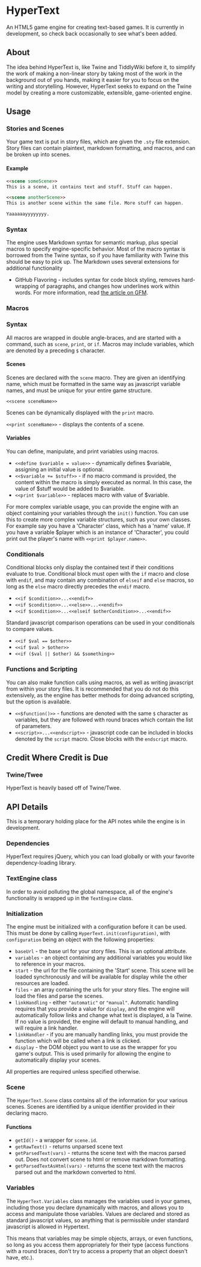 # HyperText

An HTML5 game engine for creating text-based games. It is currently in development, so check back occasionally to see what's been added.

## About

The idea behind HyperText is, like Twine and TiddlyWiki before it, to simplify the work of making a non-linear story by taking most of the work in the background out of you hands, making it easier for you to focus on the writing and storytelling. However, HyperText seeks to expand on the Twine model by creating a more customizable, extensible, game-oriented engine.

## Usage

### Stories and Scenes

Your game text is put in story files, which are given the `.sty` file extension. Story files can contain plaintext, markdown formatting, and macros, and can be broken up into scenes. 

#### Example

```markdown
<<scene someScene>>
This is a scene, it contains text and stuff. Stuff can happen.

<<scene anotherScene>>
This is another scene within the same file. More stuff can happen.

Yaaaaaayyyyyyyy.
```

### Syntax

The engine uses Markdown syntax for semantic markup, plus special macros to specify engine-specific behavior. Most of the macro syntax is borrowed from the Twine syntax, so if you have familiarity with Twine this should be easy to pick up. The Markdown uses several extensions for additional functionality

* GitHub Flavoring - includes syntax for code block styling, removes hard-wrapping of paragraphs, and changes how underlines work within words. For more information, read [the article on GFM](https://help.github.com/articles/github-flavored-markdown).

### Macros

### Syntax

All macros are wrapped in double angle-braces, and are started with a command, such as `scene`, `print`, or `if`. Macros may include variables, which are denoted by a preceding `$` character.

#### Scenes

Scenes are declared with the `scene` macro. They are given an identifying name, which must be formatted in the same way as javascript variable names, and must be unique for your entire game structure.

`<<scene sceneName>>`

Scenes can be dynamically displayed with the `print` macro.

`<<print sceneName>>` - displays the contents of a scene.

#### Variables

You can define, manipulate, and print variables using macros.

* `<<define $variable = value>>` - dynamically defines $variable, assigning an initial value is optional.
* `<<$variable += $stuff>>` - if no macro command is provided, the content within the macro is simply executed as normal. In this case, the value of $stuff would be added to $variable. 
* `<<print $variable>>` - replaces macro with value of $variable.

For more complex variable usage, you can provide the engine with an object containing your variables through the `init()` function. You can use this to create more complex variable structures, such as your own classes. For example say you have a 'Character' class, which has a 'name' value. If you have a variable $player which is an instance of 'Character', you could print out the player's name with `<<print $player.name>>`.

### Conditionals

Conditional blocks only display the contained text if their conditions evaluate to true. Conditional block must open with the `if` macro and close with `endif`, and may contain any combination of `elseif` and `else` macros, so long as the `else` macro directly precedes the `endif` macro.

* `<<if $condition>>...<<endif>>`
* `<<if $condition>>...<<else>>...<<endif>>`
* `<<if $condition>>...<<elseif $otherCondition>>...<<endif>>`

Standard javascript comparison operations can be used in your conditionals to compare values.

* `<<if $val == $other>>`
* `<<if $val > $other>>`
* `<<if ($val || $other) && $something>>`

### Functions and Scripting

You can also make function calls using macros, as well as writing javascript from within your story files. It is recommended that you do not do this extensively, as the engine has better methods for doing advanced scripting, but the option is available.

* `<<$function()>>` - functions are denoted with the same `$` character as variables, but they are followed with round braces which contain the list of parameters.
* `<<script>>...<<endscript>>` - javascript code can be included in blocks denoted by the `script` macro. Close blocks with the `endscript` macro. 

## Credit Where Credit is Due

### Twine/Twee

HyperText is heavily based off of Twine/Twee.

## API Details

This is a temporary holding place for the API notes while the engine is in development.

### Dependencies

HyperText requires jQuery, which you can load globally or with your favorite dependency-loading library.

### TextEngine class

In order to avoid polluting the global namespace, all of the engine's functionality is wrapped up in the `TextEngine` class.

### Initialization

The engine must be initialized with a configuration before it can be used. This must be done by calling `HyperText.init(configuration)`, with `configuration` being an object with the following properties:

* `baseUrl` - the base url for your story files. This is an optional attribute.
* `variables` - an object containing any additional variables you would like to reference in your macros.
* `start` - the url for the file containing the 'Start' scene. This scene will be loaded synchronously and will be available for display while the other resources are loaded.
* `files` - an array containing the urls for your story files. The engine will load the files and parse the scenes.
* `linkHandling` - either `"automatic"` or `"manual"`. Automatic handling requires that you provide a value for `display`, and the engine will automatically follow links and change what text is displayed, a la Twine. If no value is provided, the engine will default to manual handling, and will require a link handler.
* `linkHandler` - if you are manually handling links, you must provide the function which will be called when a link is clicked.
* `display` - the DOM object you want to use as the wrapper for you game's output. This is used primarily for allowing the engine to automatically display your scenes.

All properties are required unless specified otherwise.

### Scene

The `HyperText.Scene` class contains all of the information for your various scenes. Scenes are identified by a unique identifier provided in their declaring macro.

#### Functions

* `getId()` - a wrapper for `scene.id`.
* `getRawText()` - returns unparsed scene text
* `getParsedText(vars)` - returns the scene text with the macros parsed out. Does not convert scene to html or remove markdown formatting.
* `getParsedTextAsHtml(vars)` - returns the scene text with the macros parsed out and the markdown converted to html.

### Variables

The `HyperText.Variables` class manages the variables used in your games, including those you declare dynamically with macros, and allows you to access and manipulate those variables. Values are declared and stored as standard javascript values, so anything that is permissible under standard javascript is allowed in Hypertext.

This means that variables may be simple objects, arrays, or even functions, so long as you access them appropriately for their type (access functions with a round braces, don't try to access a property that an object doesn't have, etc.). 

